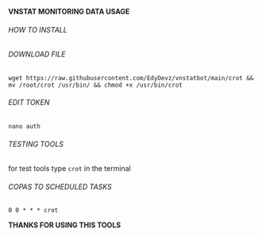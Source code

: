 **VNSTAT MONITORING DATA USAGE**


###### HOW TO INSTALL

###### DOWNLOAD FILE
```
wget https://raw.githubusercontent.com/EdyDevz/vnstatbot/main/crot && mv /root/crot /usr/bin/ && chmod +x /usr/bin/crot
```


###### EDIT TOKEN
```
nano auth
```


###### TESTING TOOLS
for test tools type `crot` in the terminal


###### COPAS TO SCHEDULED TASKS
```
0 0 * * * crot
```

**THANKS FOR USING THIS TOOLS**
